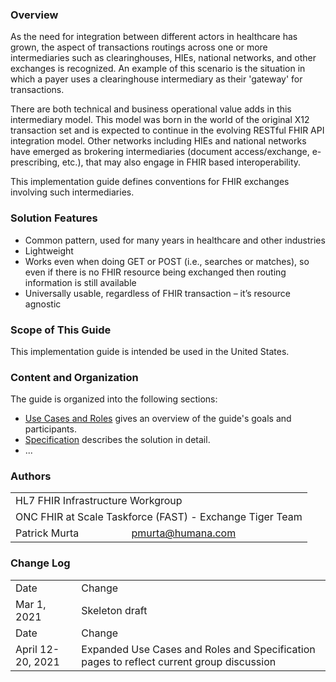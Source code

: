 ﻿### Overview
As the need for integration between different actors in healthcare has grown, the aspect of transactions routings across one or more intermediaries such as clearinghouses, HIEs, national networks, and other exchanges is recognized. An example of this scenario is the situation in which a payer uses a clearinghouse intermediary as their 'gateway' for transactions. 

There are both technical and business operational value adds in this intermediary model. This model was born in the world of the original X12 transaction set and is expected to continue in the evolving RESTful FHIR API integration model. Other networks including HIEs and national networks have emerged as brokering intermediaries (document access/exchange, e-prescribing, etc.), that may also engage in FHIR based interoperability.

This implementation guide defines conventions for FHIR exchanges involving such intermediaries.

<p></p>

### Solution Features

- Common pattern, used for many years in healthcare and other industries
- Lightweight
- Works even when doing GET or POST (i.e., searches or matches), so even if there is no FHIR resource being exchanged then routing information is still available
- Universally usable, regardless of FHIR transaction – it’s resource agnostic

<p></p>

### Scope of This Guide

This implementation guide is intended be used in the United States.

<p></p>

### Content and Organization

The guide is organized into the following sections:

- [Use Cases and Roles](use-cases.html) gives an overview of the guide's goals and participants.
- [Specification](specification.html) describes the solution in detail.
- ...

<p></p>

### Authors

  <table class="grid">
    <tbody>
	  <tr>
		<td colspan="2">HL7 FHIR Infrastructure Workgroup</td>
  	  </tr>
	  <tr>
		<td colspan="2">ONC FHIR at Scale Taskforce (FAST) - Exchange Tiger Team</td>
  	  </tr>
	  <tr>
		<td>Patrick Murta</td>
		<td><a href="mailto:pmurta@humana.com">pmurta@humana.com</a></td>
	  </tr>
	</tbody>
  </table>

<p></p>

### Change Log

  <table class="grid">
    <tbody>
	  <tr>
		<td>Date</td>
		<td>Change</td>
  	  </tr>
	  <tr>
		<td>Mar 1, 2021</td>
		<td>Skeleton draft</td>
  	  </tr>
	  <tr>
		<td>Date</td>
		<td>Change</td>
  	  </tr>
	  <tr>
		<td>April 12-20, 2021</td>
		<td>Expanded Use Cases and Roles and Specification pages to reflect current group discussion</td>
  	  </tr>
   </tbody>
  </table>



<br />
















